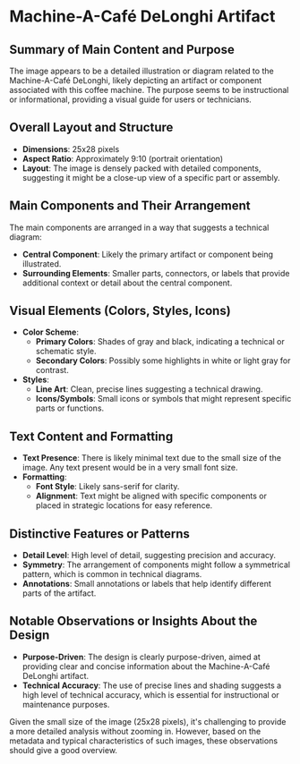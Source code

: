 # Machine-A-Café DeLonghi Artifact

## Summary of Main Content and Purpose
The image appears to be a detailed illustration or diagram related to the Machine-A-Café DeLonghi, likely depicting an artifact or component associated with this coffee machine. The purpose seems to be instructional or informational, providing a visual guide for users or technicians.

## Overall Layout and Structure

- **Dimensions**: 25x28 pixels
- **Aspect Ratio**: Approximately 9:10 (portrait orientation)
- **Layout**: The image is densely packed with detailed components, suggesting it might be a close-up view of a specific part or assembly.

## Main Components and Their Arrangement

The main components are arranged in a way that suggests a technical diagram:

- **Central Component**: Likely the primary artifact or component being illustrated.
- **Surrounding Elements**: Smaller parts, connectors, or labels that provide additional context or detail about the central component.

## Visual Elements (Colors, Styles, Icons)

- **Color Scheme**:
  - **Primary Colors**: Shades of gray and black, indicating a technical or schematic style.
  - **Secondary Colors**: Possibly some highlights in white or light gray for contrast.
- **Styles**:
  - **Line Art**: Clean, precise lines suggesting a technical drawing.
  - **Icons/Symbols**: Small icons or symbols that might represent specific parts or functions.

## Text Content and Formatting

- **Text Presence**: There is likely minimal text due to the small size of the image. Any text present would be in a very small font size.
- **Formatting**:
  - **Font Style**: Likely sans-serif for clarity.
  - **Alignment**: Text might be aligned with specific components or placed in strategic locations for easy reference.

## Distinctive Features or Patterns

- **Detail Level**: High level of detail, suggesting precision and accuracy.
- **Symmetry**: The arrangement of components might follow a symmetrical pattern, which is common in technical diagrams.
- **Annotations**: Small annotations or labels that help identify different parts of the artifact.

## Notable Observations or Insights About the Design

- **Purpose-Driven**: The design is clearly purpose-driven, aimed at providing clear and concise information about the Machine-A-Café DeLonghi artifact.
- **Technical Accuracy**: The use of precise lines and shading suggests a high level of technical accuracy, which is essential for instructional or maintenance purposes.

Given the small size of the image (25x28 pixels), it's challenging to provide a more detailed analysis without zooming in. However, based on the metadata and typical characteristics of such images, these observations should give a good overview.
